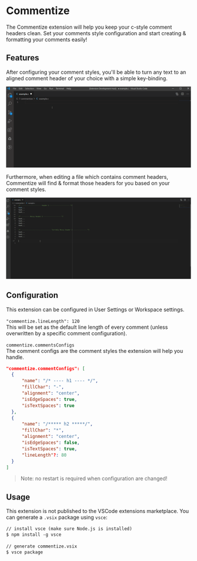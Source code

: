 # Commentize

The Commentize extension will help you keep your c-style comment headers clean. Set your comments style configuration and start creating & formatting your comments easily! 

## Features

After configuring your comment styles, you'll be able to turn any text to an aligned comment header of your choice with a simple key-binding.

![create](images/create.gif)

Furthermore, when editing a file which contains comment headers, Commentize will find & format those headers for you based on your comment styles.

![format](images/format.gif)

## Configuration

This extension can be configured in User Settings or Workspace settings.

`"commentize.lineLength": 120`  
 This will be set as the default line length of every comment (unless overwritten by a specific comment configuration).

`commentize.commentsConfigs`  
The comment configs are the comment styles the extension will help you handle.

```json
"commentize.commentConfigs": [
  {
      "name": "/* ---- h1 ---- */",
      "fillChar": "-",
      "alignment": "center",
      "isEdgeSpaces": true,
      "isTextSpaces": true
  },
  {
      "name": "/***** h2 *****/",
      "fillChar": "*",
      "alignment": "center",
      "isEdgeSpaces": false,
      "isTextSpaces": true,
      "lineLength"?: 80
  }
]
```

> Note: no restart is required when configuration are changed!

## Usage

This extension is not published to the VSCode extensions marketplace. You can generate a `.vsix` package using `vsce`:

```
// install vsce (make sure Node.js is installed)
$ npm install -g vsce

// generate commentize.vsix
$ vsce package
```
